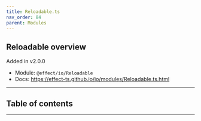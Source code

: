 ```yaml
---
title: Reloadable.ts
nav_order: 84
parent: Modules
---
```


## Reloadable overview

Added in v2.0.0

- Module: `@effect/io/Reloadable`
- Docs: https://effect-ts.github.io/io/modules/Reloadable.ts.html

---

<h2 class="text-delta">Table of contents</h2>

---
